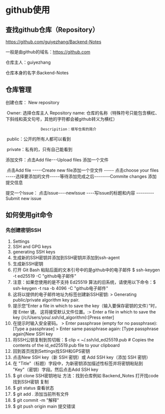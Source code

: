 # github使用

## 查找github仓库（Repository）

https://github.com/guiyezhang/Backend-Notes

一般是由github的域名：https://github.com

仓库主人：guiyezhang

仓库本身的名字:Backend-Notes

## 仓库管理

创建仓库：     New repository     

​						Owner: 选择仓库主人       Repository name:  仓库的名称（特殊符号只能包含横杠、下斜线和英文句号，其他的字符都会被github转义为横杠）

   					Descripition：填写仓库的简介

​						public：公开的所有人都可以看到

​						private：私有的，只有自己能看到 

添加文件：点击Add file---Upload files  添加一个文件

​         		  点击Add file -----Create new file添加一个空文件  -----  点击choose your files -----选择要添加的文件-----等待添加完成之后--------Commite changes 添加提交信息

提交一个lssue： 点击lssue----newlssue  ----写lssue的标题和内容   ---------  Submit new issue





## 如何使用git命令
### 先创建密钥SSH
1. Settings
2. SSH and GPG keys
3. generating SSH keys
4. 生成新的SSH密钥并添加到SSH密钥并添加到ssh-agent
5. 生成新SSH密钥 
6. 打开 Git Bash  粘贴后面的文本引号中的是github中的电子邮件  $ ssh-keygen -t ed25519 -C "github电子邮件" 
7. 注意：如果您使用的是不支持 Ed25519 算法的旧系统，请使用以下命令：$ ssh-keygen -t rsa -b 4096 -C "github电子邮件" 
8. 这将以提供的电子邮件地址为标签创建新SSH密钥: > Generating public/private algorithm key pair.
9. 提示您“Enter a file in which to save the key（输入要保存密钥的文件）”时，按 Enter 键。 这将接受默认文件位置。:> Enter a file in which to save the key (/c/Users/you/.ssh/id_algorithm):[Press enter]
10. 在提示时输入安全密码。
		> Enter passphrase (empty for no passphrase): [Type a passphrase]
		> Enter same passphrase again: [Type passphrase again]New SSH key
11. 将SSH公钥复制到剪切板：$ clip < ~/.ssh/id_ed25519.pub    # Copies the contents of the id_ed25519.pub file to your clipboard
12. 回到首页找到Settings找SSH和GPS密钥
13. 点击New SSH key（新 SSH 密钥）或 Add SSH key（添加 SSH 密钥）
14. 在 "Title"（标题）字段中，为新密钥添加描述性标签并将密钥粘贴到 "Key"（密钥）字段。然后点击Add SSH key
15. $ git clone SSH密钥地址    方法：找到仓库例如  Backend_Notes  打开找code 找到SSH密钥  复制
16. $ git status  查看状态
17. $ git add .  添加当前所有文件
18. $ git commit -m "解释" 
19. $ git push origin main    提交错误
